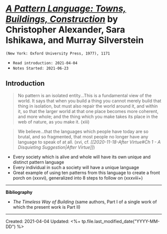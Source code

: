 
# [*A Pattern Language: Towns, Buildings, Construction*](https://www.amazon.com/Pattern-Language-Buildings-Construction-Environmental/dp/0195019199) by Christopher Alexander, Sara Ishikawa, and Murray Silverstein

`(New York: Oxford University Press, 1977), 1171`

- `Read introduction: 2021-04-04`
- `Notes Started: 2021-06-23`


## Introduction
>No pattern is an isolated entity...This is a fundamental view of the world. It says that when you build a thing you cannot merely build that thing in isolation, but must also repair the world around it, and within it, so that the larger world at that one place becomes more coherent, and more whole; and the thing which you make takes its place in the web of nature, as you make it. (xiii)

>We believe...that the languages which people have today are so brutal, and so fragmented, that most people no longer have any language to speak of at all. (xvi, cf. *[[2020-11-18-After Virtue#Ch 1 - A Disquieting Suggestion|After Virtue]]*)

- Every society which is alive and whole will have its own unique and distinct pattern language
- Every individual in such a society will have a unique language 
- Great example of using ten patterns from this language to create a front porch on (xxxvi), generalized into 8 steps to follow on (xxxviii+)


--- 

**Bibliography**
- *The Timeless Way of Building* (same authors, Part I of a single work of which the present work is Part II)


---
Created: 2021-04-04
Updated: <%+ tp.file.last_modified_date("YYYY-MM-DD") %>
